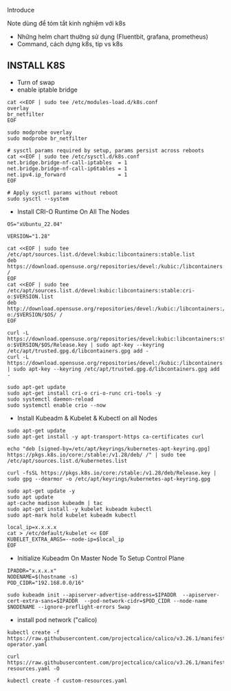 Introduce

Note dùng để tóm tắt kinh nghiệm với k8s

* Những helm chart thường sử dụng (Fluentbit, grafana, prometheus)
* Command, cách dựng k8s, tip vs k8s
## INSTALL K8S
- Turn of swap
- enable iptable bridge
```
cat <<EOF | sudo tee /etc/modules-load.d/k8s.conf
overlay
br_netfilter
EOF

sudo modprobe overlay
sudo modprobe br_netfilter

# sysctl params required by setup, params persist across reboots
cat <<EOF | sudo tee /etc/sysctl.d/k8s.conf
net.bridge.bridge-nf-call-iptables  = 1
net.bridge.bridge-nf-call-ip6tables = 1
net.ipv4.ip_forward                 = 1
EOF

# Apply sysctl params without reboot
sudo sysctl --system
```
- Install CRI-O Runtime On All The Nodes
```
OS="xUbuntu_22.04"

VERSION="1.28"

cat <<EOF | sudo tee /etc/apt/sources.list.d/devel:kubic:libcontainers:stable.list
deb https://download.opensuse.org/repositories/devel:/kubic:/libcontainers:/stable/$OS/ /
EOF
cat <<EOF | sudo tee /etc/apt/sources.list.d/devel:kubic:libcontainers:stable:cri-o:$VERSION.list
deb http://download.opensuse.org/repositories/devel:/kubic:/libcontainers:/stable:/cri-o:/$VERSION/$OS/ /
EOF
```
```
curl -L https://download.opensuse.org/repositories/devel:kubic:libcontainers:stable:cri-o:$VERSION/$OS/Release.key | sudo apt-key --keyring /etc/apt/trusted.gpg.d/libcontainers.gpg add -
curl -L https://download.opensuse.org/repositories/devel:/kubic:/libcontainers:/stable/$OS/Release.key | sudo apt-key --keyring /etc/apt/trusted.gpg.d/libcontainers.gpg add -
```
```
sudo apt-get update
sudo apt-get install cri-o cri-o-runc cri-tools -y
sudo systemctl daemon-reload
sudo systemctl enable crio --now
```
- Install Kubeadm & Kubelet & Kubectl on all Nodes
```
sudo apt-get update
sudo apt-get install -y apt-transport-https ca-certificates curl
```
```
echo "deb [signed-by=/etc/apt/keyrings/kubernetes-apt-keyring.gpg] https://pkgs.k8s.io/core:/stable:/v1.28/deb/ /" | sudo tee /etc/apt/sources.list.d/kubernetes.list
```
```
curl -fsSL https://pkgs.k8s.io/core:/stable:/v1.28/deb/Release.key | sudo gpg --dearmor -o /etc/apt/keyrings/kubernetes-apt-keyring.gpg
```
```
sudo apt-get update -y
sudo apt update
apt-cache madison kubeadm | tac
sudo apt-get install -y kubelet kubeadm kubectl
sudo apt-mark hold kubelet kubeadm kubectl
```
```
local_ip=x.x.x.x
cat > /etc/default/kubelet << EOF
KUBELET_EXTRA_ARGS=--node-ip=$local_ip
EOF
```
- Initialize Kubeadm On Master Node To Setup Control Plane
```
IPADDR="x.x.x.x"
NODENAME=$(hostname -s)
POD_CIDR="192.168.0.0/16"
```
```
sudo kubeadm init --apiserver-advertise-address=$IPADDR  --apiserver-cert-extra-sans=$IPADDR  --pod-network-cidr=$POD_CIDR --node-name $NODENAME --ignore-preflight-errors Swap
```
- install pod network ("calico)
```
kubectl create -f https://raw.githubusercontent.com/projectcalico/calico/v3.26.1/manifests/tigera-operator.yaml

curl https://raw.githubusercontent.com/projectcalico/calico/v3.26.1/manifests/custom-resources.yaml -O

kubectl create -f custom-resources.yaml
```